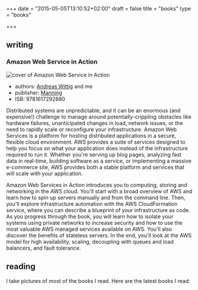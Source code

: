 +++
date = "2015-05-05T13:10:52+02:00"
draft = false
title = "books"
type = "books"

+++

## writing

### Amazon Web Service in Action

![cover of Amazon Web Service in Action](/images/books/amazon_web_services_in_action.jpg)

* authors: [Andreas Wittig](http://andreaswittig.info/) and me
* publisher: [Manning](http://manning.com/wittig?a_aid=mwittig&a_bid=cc17df85)
* ISB: 9781617292880 

Distributed systems are unpredictable, and it can be an enormous (and expensive!) challenge to manage around potentially-crippling obstacles like hardware failures, unanticipated changes in load, network issues, or the need to rapidly scale or reconfigure your infrastructure. Amazon Web Services is a platform for hosting distributed applications in a secure, flexible cloud environment. AWS provides a suite of services designed to help you focus on what your application does instead of the infrastructure required to run it. Whether you're serving up blog pages, analyzing fast data in real-time, building software as a service, or implementing a massive e-commerce site, AWS provides both a stable platform and services that will scale with your application.

Amazon Web Services in Action introduces you to computing, storing and networking in the AWS cloud. You'll start with a broad overview of AWS and learn how to spin up servers manually and from the command line. Then, you'll explore infrastructure automation with the AWS CloudFormation service, where you can describe a blueprint of your infrastructure as code. As you progress through the book, you will learn how to isolate your systems using private networks to increase security and how to use the most valuable AWS managed services available on AWS. You'll also discover the benefits of stateless servers. In the end, you'll look at the AWS model for high availability, scaling, decoupling with queues and load balancers, and fault tolerance.

## reading

I take pictures of most of the books I read. Here are the latest books I read:
